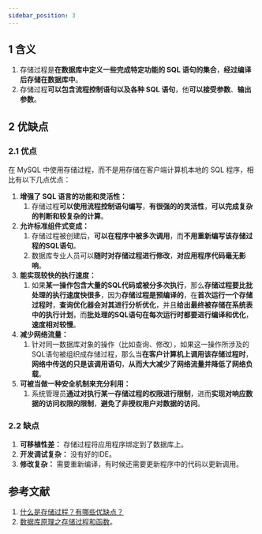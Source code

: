 ```yaml
---
sidebar_position: 3
---
```


## 1 含义

1. 存储过程是**在数据库中定义一些完成特定功能的 SQL 语句的集合**，**经过编译后存储在数据库中**。
2. 存储过程**可以包含流程控制语句以及各种 SQL 语句**，他**可以接受参数**、**输出参数**。

## 2 优缺点

### 2.1 优点

在 MySQL 中使用存储过程，而不是用存储在客户端计算机本地的 SQL 程序，相比有以下几点优点：

1. **增强了 SQL 语言的功能和灵活性：**
   1. 存储过程**可以使用流程控制语句编写**，**有很强的的灵活性**，**可以完成复杂的判断和较复杂的计算**。
2. **允许标准组件式变成：**
   1. 存储过程被创建后，**可以在程序中被多次调用**，而**不用重新编写该存储过程的SQL语句**。
   2. 数据库专业人员可以**随时对存储过程进行修改**，**对应用程序代码毫无影响**。
3. **能实现较快的执行速度：**
   1. 如果**某一操作包含大量的SQL代码或被分多次执行**，那么**存储过程要比批处理的执行速度快很多**，因为**存储过程是预编译的**，在**首次运行一个存储过程时**，**查询优化器会对其进行分析优化**，并且**给出最终被存储在系统表中的执行计划**，而**批处理的SQL语句在每次运行时都要进行编译和优化**，**速度相对较慢**。
4. **减少网络流量：**
   1. 针对同一数据库对象的操作（比如查询、修改），如果这一操作所涉及的SQL语句被组织成存储过程，那么当**在客户计算机上调用该存储过程时**，**网络中传送的只是该调用语句**，**从而大大减少了网络流量并降低了网络负载**。
5. **可被当做一种安全机制来充分利用：**
   1. 系统管理员**通过对执行某一存储过程的权限进行限制**，进而**实现对响应数据的访问权限的限制**，**避免了非授权用户对数据的访问**。

### 2.2 缺点

1. **可移植性差：** 存储过程将应用程序绑定到了数据库上。
2. **开发调试复杂：** 没有好的IDE。
3. **修改复杂：** 需要重新编译，有时候还需要更新程序中的代码以更新调用。

## 参考文献

1. [什么是存储过程？有哪些优缺点？](https://github.com/wolverinn/Waking-Up/blob/master/Database.md#%E4%BB%80%E4%B9%88%E6%98%AF%E5%AD%98%E5%82%A8%E8%BF%87%E7%A8%8B%E6%9C%89%E5%93%AA%E4%BA%9B%E4%BC%98%E7%BC%BA%E7%82%B9)
2. [数据库原理之存储过程和函数](https://www.cnblogs.com/aaronthon/p/13294558.html)。
